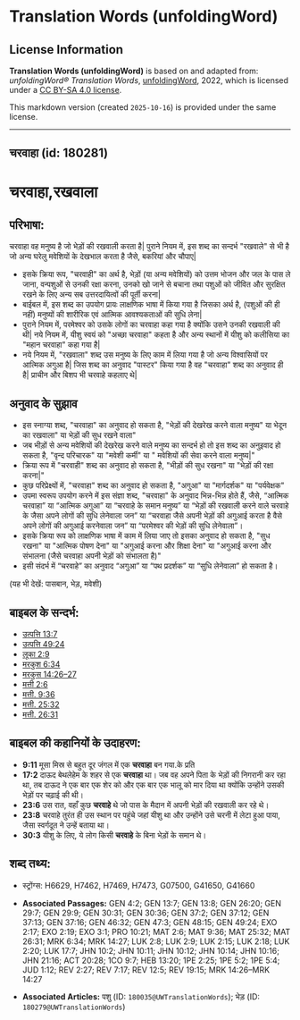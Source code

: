 # Translation Words (unfoldingWord)

## License Information

**Translation Words (unfoldingWord)** is based on and adapted from: _unfoldingWord® Translation Words_, [unfoldingWord](https://unfoldingword.org/utw), 2022, which is licensed under a [CC BY-SA 4.0 license](https://creativecommons.org/licenses/by-sa/4.0/legalcode.en).

This markdown version (created `2025-10-16`) is provided under the same license.



--------------------------------

## चरवाहा (id: 180281)

चरवाहा,रखवाला
=============

परिभाषा:
--------

चरवाहा वह मनुष्य है जो भेड़ों की रखवाली करता है\| पुराने नियम में, इस शब्द का सन्दर्भ "रखवाले" से भी है जो अन्य घरेलु मवेशियों के देखभाल करता है जैसे, बकरियां और चौपाए\|

* इसके क्रिया रूप, "चरवाही" का अर्थ है, भेड़ों (या अन्य मवेशियों) को उत्तम भोजन और जल के पास ले जाना, वन्पशुओं से उनकी रक्षा करना, उनको खो जाने से बचाना तथा पशुओं को जीवित और सुरक्षित रखने के लिए अन्य सब उत्तरदायित्वों की पूर्ती करना\|
* बाईबल में, इस शब्द का उपयोग प्रायः लाक्षणिक भाषा में किया गया है जिसका अर्थ है, (पशुओं की ही नहीं) मनुष्यों की शारीरिक एवं आत्मिक आवश्यकताओं की सुधि लेना\|
* पुराने नियम में, परमेश्वर को उसके लोगों का चरवाहा कहा गया है क्योंकि उसने उनकी रखवाली की थी\| नये नियम में, यीशु स्वयं को "अच्छा चरवाहा" कहता है और अन्य स्थानों में यीशु को कलीसिया का "महान चरवाहा" कहा गया है\|
* नये नियम में, "रखवाला" शब्द उस मनुष्य के लिए काम में लिया गया है जो अन्य विश्वासियों पर आत्मिक अगुआ है\| जिस शब्द का अनुवाद "पास्टर" किया गया है वह "चरवाहा" शब्द का अनुवाद ही है\| प्राचीन और बिशप भी चरवाहे कहलाए थे\|

अनुवाद के सुझाव
---------------

* इस स्नाग्या शब्द, "चरवाहा" का अनुवाद हो सकता है, "भेड़ों की देखरेख करने वाला मनुष्य" या भेदून का रखवाला" या भेड़ों की सुध रखने वाला"
* जब भीड़ों से अन्य मवेशियों की देखरेख करने वाले मनुष्य का सन्दर्भ हो तो इस शब्द का अनुइवाद हो सकता है, "वृन्द परिचारक" या "मवेशी कर्मी" या " मवेशियों की सेवा करने वाला मनुष्य\|"
* क्रिया रूप में "चरवाही" शब्द का अनुवाद हो सकता है, "भीड़ों की सुध रखना" या "भेड़ों की रक्षा करना\|"
* कुछ परिप्रेक्ष्यों में, "चरवाहा" शब्द का अनुवाद हो सकता है, "अगुआ" या "मार्गदर्शक" या "पर्यवेक्षक"
* उपमा स्वरूप उपयोग करने में इस संज्ञा शब्द, "चरवाहा" के अनुवाद भिन्न\-भिन्न होते हैं, जैसे, “आत्मिक चरवाहा” या “आत्मिक अगुआ” या “चरवाहे के समान मनुष्य” या “भेड़ों की रखवाली करने वाले चरवाहे के जैसा अपने लोगों की सुधि लेनेवाला जन” या “चरवाहा जैसे अपनी भेड़ों की अगुआई करता है वैसे अपने लोगों की अगुआई करनेवाला जन” या “परमेश्वर की भेड़ों की सुधि लेनेवाला”।
* इसके क्रिया रूप को लाक्षणिक भाषा में काम में लिया जाए तो इसका अनुवाद हो सकता है, "सुध रखना" या "आत्मिक पोषण देना" या "अगुआई करना और शिक्षा देना" या "अगुआई करना और संभालना (जैसे चरवाहा अपनी भेड़ों को संभालता है)"
* इसी संदर्भ में “चरवाहे” का अनुवाद “अगुआ” या “पथ प्रदर्शक” या “सुधि लेनेवाला” हो सकता है।

(यह भी देखें: पासबान, भेड़, मवेशी)

बाइबल के सन्दर्भ:
-----------------

* [उत्पत्ति 13:7](https://ref.ly/Gen13:7)
* [उत्पत्ति 49:24](https://ref.ly/Gen49:24)
* [लूका 2:9](https://ref.ly/Luke2:9)
* [मरकुश 6:34](https://ref.ly/Mark6:34)
* [मरकुस 14:26–27](https://ref.ly/Mark14:26-Mark14:27)
* [मत्ती 2:6](https://ref.ly/Matt2:6)
* [मत्ती. 9:36](https://ref.ly/Matt9:36)
* [मत्ती. 25:32](https://ref.ly/Matt25:32)
* [मत्ती. 26:31](https://ref.ly/Matt26:31)

बाइबल की कहानियों के उदाहरण:
----------------------------

* **9:11** मूसा मिस्र से बहुत दूर जंगल में एक **चरवाहा** बन गया.के प्रति
* **17:2** दाऊद बेथलेहेम के शहर से एक **चरवाहा** था। जब वह अपने पिता के भेड़ों की निगरानी कर रहा था, तब दाऊद ने एक बार एक शेर को और एक बार एक भालू को मार दिया था क्योंकि उन्होंने उसकी भेड़ों पर चढ़ाई की थी।
* **23:6** उस रात, वहाँ कुछ **चरवाहे** थे जो पास के मैदान में अपनी भेड़ों की रखवाली कर रहे थे।
* **23:8** चरवाहे तुरंत ही उस स्थान पर पहुंचे जहां यीशु था और उन्होंने उसे चरनी में लेटा हुआ पाया, जैसा स्वर्गदूत ने उन्हें बताया था।
* **30:3** यीशु के लिए, ये लोग किसी **चरवाहे** के बिना भेड़ों के समान थे।

शब्द तथ्य:
----------

* स्ट्रोंग्स: H6629, H7462, H7469, H7473, G07500, G41650, G41660

* **Associated Passages:** GEN 4:2; GEN 13:7; GEN 13:8; GEN 26:20; GEN 29:7; GEN 29:9; GEN 30:31; GEN 30:36; GEN 37:2; GEN 37:12; GEN 37:13; GEN 37:16; GEN 46:32; GEN 47:3; GEN 48:15; GEN 49:24; EXO 2:17; EXO 2:19; EXO 3:1; PRO 10:21; MAT 2:6; MAT 9:36; MAT 25:32; MAT 26:31; MRK 6:34; MRK 14:27; LUK 2:8; LUK 2:9; LUK 2:15; LUK 2:18; LUK 2:20; LUK 17:7; JHN 10:2; JHN 10:11; JHN 10:12; JHN 10:14; JHN 10:16; JHN 21:16; ACT 20:28; 1CO 9:7; HEB 13:20; 1PE 2:25; 1PE 5:2; 1PE 5:4; JUD 1:12; REV 2:27; REV 7:17; REV 12:5; REV 19:15; MRK 14:26–MRK 14:27
* **Associated Articles:** पशु (ID: `180035@UWTranslationWords`); भेड़ (ID: `180279@UWTranslationWords`)

